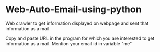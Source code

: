 # Web-Auto-Email-using-python
Web crawler to get information displayed on webpage and sent that information as a mail.

Copy and paste URL in the program for which you are interested to get information as a mail.
Mention your email id in variable "me"


